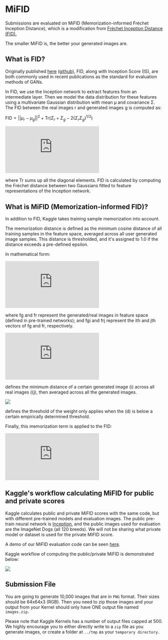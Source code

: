 # MiFID
Submissions are evaluated on MiFID (Memorization-informed Fréchet Inception Distance), which is a modification from [Fréchet Inception Distance (FID).](https://arxiv.org/abs/1706.08500)

The smaller MiFID is, the better your generated images are.

## What is FID?

Originally published [here](https://arxiv.org/abs/1706.08500) ([github](https://github.com/bioinf-jku/TTUR)), FID, along with Inception Score (IS), are both commonly used in recent publications as the standard for evaluation methods of GANs.

In FID, we use the Inception network to extract features from an intermediate layer. Then we model the data distribution for these features using a multivariate Gaussian distribution with mean µ and covariance Σ. The FID between the real images r and generated images g is computed as:

$\text{FID} = ||\mu_r - \mu_g||^2 + \text{Tr} (\Sigma_r + \Sigma_g - 2 (\Sigma_r \Sigma_g)^{1/2})$

![](https://latex.codecogs.com/gif.latex?%5Ctext%7BFID%7D%20%3D%20%7C%7C%5Cmu_r%20-%20%5Cmu_g%7C%7C%5E2%20&plus;%20%5Ctext%7BTr%7D%20%28%5CSigma_r%20&plus;%20%5CSigma_g%20-%202%20%28%5CSigma_r%20%5CSigma_g%29%5E%7B1/2%7D%29)


where Tr sums up all the diagonal elements. FID is calculated by computing the Fréchet distance between two Gaussians fitted to feature representations of the Inception network.

## What is MiFID (Memorization-informed FID)?
In addition to FID, Kaggle takes training sample memorization into account.

The memorization distance is defined as the minimum cosine distance of all training samples in the feature space, averaged across all user generated image samples. This distance is thresholded, and it's assigned to 1.0 if the distance exceeds a pre-defined epsilon.

In mathematical form:

![](https://latex.codecogs.com/gif.latex?d_%7Bij%7D%20%3D%201%20-%20cos%28f_%7Bgi%7D%2C%20f_%7Brj%7D%29%20%3D%201%20-%20%5Cfrac%7Bf_%7Bgi%7D%20%5Ccdot%20f_%7Brj%7D%7D%7B%7Cf_%7Bgi%7D%7C%20%7Cf_%7Brj%7D%7C%7D)

where fg and fr represent the generated/real images in feature space (defined in pre-trained networks); and fgi and frj represent the ith and jth vectors of fg and fr, respectively.

![](https://latex.codecogs.com/gif.latex?d%20%3D%20%5Cfrac%7B1%7D%7BN%7D%20%5Csum_%7Bi%7D%20%5Cmin_j%20d_%7Bij%7D)

defines the minimum distance of a certain generated image (i) across all real images ((j), then averaged across all the generated images.

![](https://storage.googleapis.com/kaggle-media/competitions/GAN/latex-img-150.png)

defines the threshold of the weight only applies when the (d) is below a certain empirically determined threshold.

Finally, this memorization term is applied to the FID:

![](https://latex.codecogs.com/gif.latex?MiFID%20%3D%20FID%20%5Ccdot%20%5Cfrac%7B1%7D%7Bd_%7Bthr%7D%7D)

## Kaggle's workflow calculating MiFID for public and private scores

Kaggle calculates public and private MiFID scores with the same code, but with different pre-trained models and evaluation images. The public pre-train neural network is [Inception](http://download.tensorflow.org/models/image/imagenet/inception-2015-12-05.tgz), and the public images used for evaluation are the ImageNet Dogs (all 120 breeds). We will not be sharing what private model or dataset is used for the private MiFID score.

A demo of our MiFID evaluation code can be seen [here](https://www.kaggle.com/wendykan/demo-mifid-metric-for-dog-image-generation-comp).

Kaggle workflow of computing the public/private MiFID is demonstrated below:

![](https://storage.googleapis.com/kaggle-media/competitions/GAN/Kaggle%20GAN%20Diagram%20(3).png)


## Submission File
You are going to generate 10,000 images that are in `PNG` format. Their sizes should be 64x64x3 (RGB). Then you need to zip those images and your output from your Kernel should only have ONE output file named `images.zip.`

Please note that Kaggle Kernels has a number of output files capped at 500. We highly encourage you to either directly write to a `zip` file as you generate images, or create a folder at `../tmp` as your `temporary directory.`
